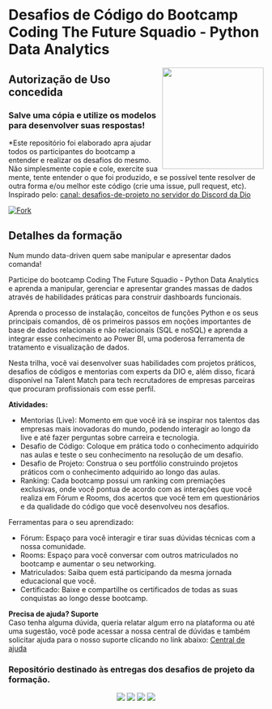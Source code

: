 <h1> Desafios de Código do Bootcamp Coding The Future Squadio - Python Data Analytics </h1>
<img align="right" height="200"src="https://hermes.dio.me/tracks/0136518c-68d6-4198-bdbe-6d982c3a1261.png">
<h2> Autorização de Uso concedida</h2>
<h3> Salve uma cópia e utilize os modelos para desenvolver suas respostas!</h3>
*Este repositório foi elaborado apra ajudar todos os participantes do bootcamp a entender e realizar os desafios do mesmo. Não simplesmente copie e cole, exercite sua mente, tente entender o que foi produzido, e se possível tente resolver de outra forma e/ou melhor este código (crie uma issue, pull request, etc). Inspirado pelo: <a href="https://discord.com/channels/689887036110274618/1210779218812870796"> canal: desafios-de-projeto no servidor do Discord da Dio </a>
<p align="">
<a href="https://github.com/venelouis/desafios-de-codigo-squadio/fork">
<img alt="Fork" title="Fork Button" src="https://shields.io/badge/-DAR%20FORK-blue.svg?&style=for-the-badge&logo=github&logoColor=white"/></a>
</p>
<h2> Detalhes da formação </h2>
Num mundo data-driven quem sabe manipular e apresentar dados comanda!

Participe do bootcamp Coding The Future Squadio - Python Data Analytics e aprenda a manipular, gerenciar e apresentar grandes massas de dados através de habilidades práticas para construir dashboards funcionais.

Aprenda o processo de instalação, conceitos de funções Python e os seus principais comandos, dê os primeiros passos em noções importantes de base de dados relacionais e não relacionais (SQL e noSQL) e aprenda a integrar esse conhecimento ao Power BI, uma poderosa ferramenta de tratamento e visualização de dados.

Nesta trilha, você vai desenvolver suas habilidades com projetos práticos, desafios de códigos e mentorias com experts da DIO e, além disso, ficará disponível na Talent Match para tech recrutadores de empresas parceiras que procuram profissionais com esse perfil.

<b>Atividades:</b><br>
- Mentorias (Live): Momento em que você irá se inspirar nos talentos das empresas mais inovadoras do mundo, podendo interagir ao longo da live e até fazer perguntas sobre carreira e tecnologia.
- Desafio de Código: Coloque em prática todo o conhecimento adquirido nas aulas e teste o seu conhecimento na resolução de um desafio.
- Desafio de Projeto: Construa o seu portfólio construindo projetos práticos com o conhecimento adquirido ao longo das aulas.
- Ranking: Cada bootcamp possui um ranking com premiações exclusivas, onde você pontua de acordo com as interações que você realiza em Fórum e Rooms, dos acertos que você tem em questionários e da qualidade do código que você desenvolveu nos desafios.

Ferramentas para o seu aprendizado:<br>
- Fórum: Espaço para você interagir e tirar suas dúvidas técnicas com a nossa comunidade.
- Rooms: Espaço para você conversar com outros matriculados no bootcamp e aumentar o seu networking.
- Matriculados: Saiba quem está participando da mesma jornada educacional que você.
- Certificado: Baixe e compartilhe os certificados de todas as suas conquistas ao longo desse bootcamp.

<b>Precisa de ajuda? Suporte</b><br>
Caso tenha alguma dúvida, queria relatar algum erro na plataforma ou até uma sugestão, você pode acessar a nossa central de dúvidas e também solicitar ajuda para o nosso suporte clicando no link abaixo: <a href="https://digitalinnovationone.atlassian.net/servicedesk/customer/portal/16/group/90">Central de ajuda</a>

### Repositório destinado às entregas dos desafios de projeto da formação.

<div align="center">
  <p>
      <img src="https://img.shields.io/github/languages/count/venelouis/desafios-de-codigo-squadio"/>
      <img src="https://img.shields.io/github/repo-size/venelouis/desafios-de-codigo-squadio"/>
      <img src="https://img.shields.io/github/last-commit/venelouis/desafios-de-codigo-squadio"/>
      <img src="https://img.shields.io/github/issues/venelouis/desafios-de-codigo-squadio"/>
  </p> 
</div>

